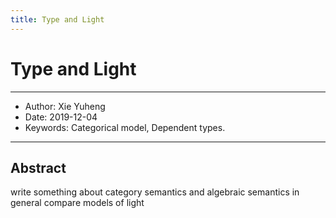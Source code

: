 ```yaml
---
title: Type and Light
---
```


# Type and Light

------
- Author: Xie Yuheng
- Date: 2019-12-04
- Keywords: Categorical model, Dependent types.
------

## Abstract

write something about category semantics
and algebraic semantics in general
compare models of light
